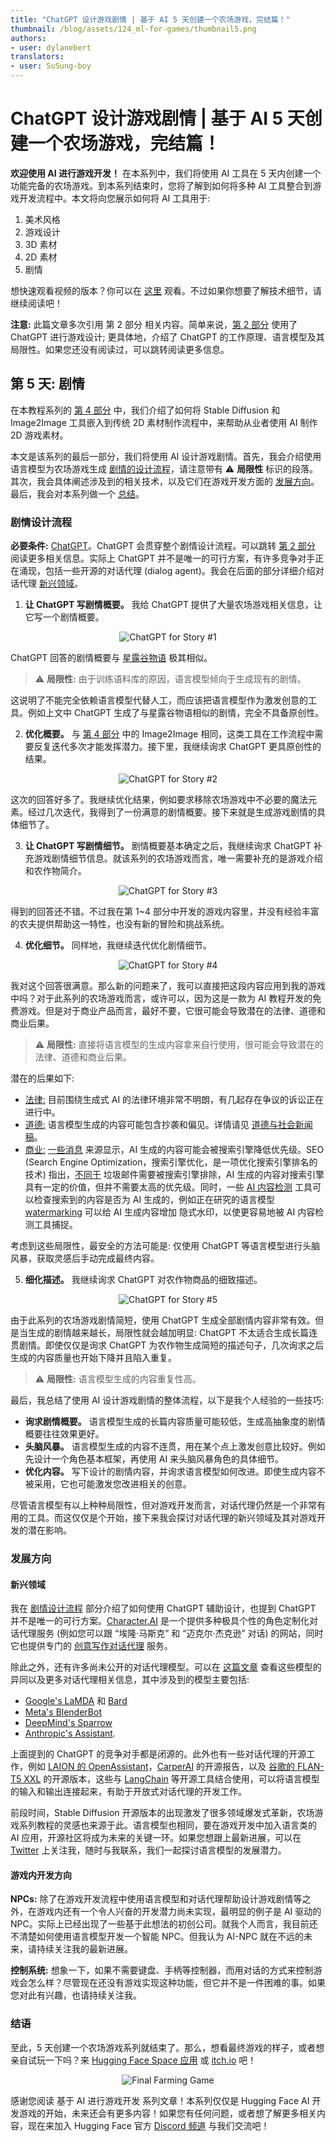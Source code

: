 ```yaml
---
title: "ChatGPT 设计游戏剧情 | 基于 AI 5 天创建一个农场游戏，完结篇！"
thumbnail: /blog/assets/124_ml-for-games/thumbnail5.png
authors:
- user: dylanebert
translators:
- user: SuSung-boy
---
```


# ChatGPT 设计游戏剧情 | 基于 AI 5 天创建一个农场游戏，完结篇！


**欢迎使用 AI 进行游戏开发！** 在本系列中，我们将使用 AI 工具在 5 天内创建一个功能完备的农场游戏。到本系列结束时，您将了解到如何将多种 AI 工具整合到游戏开发流程中。本文将向您展示如何将 AI 工具用于:

1. 美术风格
2. 游戏设计
3. 3D 素材
4. 2D 素材
5. 剧情

想快速观看视频的版本？你可以在 [这里](https://www.tiktok.com/@individualkex/video/7197505390353960235) 观看。不过如果你想要了解技术细节，请继续阅读吧！

**注意:** 此篇文章多次引用 第 2 部分 相关内容。简单来说，[第 2 部分](https://huggingface.co/blog/zh/ml-for-games-2) 使用了 ChatGPT 进行游戏设计; 更具体地，介绍了 ChatGPT 的工作原理、语言模型及其局限性。如果您还没有阅读过，可以跳转阅读更多信息。

## 第 5 天: 剧情

在本教程系列的 [第 4 部分](https://huggingface.co/blog/zh/ml-for-games-4) 中，我们介绍了如何将 Stable Diffusion 和 Image2Image 工具嵌入到传统 2D 素材制作流程中，来帮助从业者使用 AI 制作 2D 游戏素材。

本文是该系列的最后一部分，我们将使用 AI 设计游戏剧情。首先，我会介绍使用语言模型为农场游戏生成 [剧情的设计流程](#剧情设计流程)，请注意带有 ⚠️ **局限性** 标识的段落。其次，我会具体阐述涉及到的相关技术，以及它们在游戏开发方面的 [发展方向](#发展方向)。最后，我会对本系列做一个 [总结](#结语)。


### 剧情设计流程

**必要条件:** [ChatGPT](https://openai.com/blog/chatgpt/)。ChatGPT 会贯穿整个剧情设计流程。可以跳转 [第 2 部分](https://huggingface.co/blog/zh/ml-for-games-2) 阅读更多相关信息。实际上 ChatGPT 并不是唯一的可行方案，有许多竞争对手正在涌现，包括一些开源的对话代理 (dialog agent)。我会在后面的部分详细介绍对话代理 [新兴领域](#新兴领域)。

1. **让 ChatGPT 写剧情概要。** 我给 ChatGPT 提供了大量农场游戏相关信息，让它写一个剧情概要。

<div align="center">
  <img src="https://huggingface.co/datasets/huggingface/documentation-images/resolve/main/blog/124_ml-for-games/chatgpt1.png" alt="ChatGPT for Story #1">
</div>

ChatGPT 回答的剧情概要与 [星露谷物语](https://www.stardewvalley.net/) 极其相似。 

> ⚠️ **局限性:** 由于训练语料库的原因，语言模型倾向于生成现有的剧情。

这说明了不能完全依赖语言模型代替人工，而应该把语言模型作为激发创意的工具。例如上文中 ChatGPT 生成了与星露谷物语相似的剧情，完全不具备原创性。

2. **优化概要。** 与 [第 4 部分](https://huggingface.co/blog/zh/ml-for-games-4) 中的 Image2Image 相同，这类工具在工作流程中需要反复迭代多次才能发挥潜力。接下里，我继续询求 ChatGPT 更具原创性的结果。

<div align="center">
  <img src="https://huggingface.co/datasets/huggingface/documentation-images/resolve/main/blog/124_ml-for-games/chatgpt2.png" alt="ChatGPT for Story #2">
</div>

这次的回答好多了。我继续优化结果，例如要求移除农场游戏中不必要的魔法元素。经过几次迭代，我得到了一份满意的剧情概要。接下来就是生成游戏剧情的具体细节了。

3. **让 ChatGPT 写剧情细节。** 剧情概要基本确定之后，我继续询求 ChatGPT 补充游戏剧情细节信息。就该系列的农场游戏而言，唯一需要补充的是游戏介绍和农作物简介。

<div align="center">
  <img src="https://huggingface.co/datasets/huggingface/documentation-images/resolve/main/blog/124_ml-for-games/chatgpt3.png" alt="ChatGPT for Story #3">
</div>

得到的回答还不错。不过我在第 1~4 部分中开发的游戏内容里，并没有经验丰富的农夫提供帮助这一特性，也没有新的冒险和挑战系统。

4. **优化细节。** 同样地，我继续迭代优化剧情细节。

<div align="center">
  <img src="https://huggingface.co/datasets/huggingface/documentation-images/resolve/main/blog/124_ml-for-games/chatgpt4.png" alt="ChatGPT for Story #4">
</div>

我对这个回答很满意。那么新的问题来了，我可以直接把这段内容应用到我的游戏中吗？对于此系列的农场游戏而言，或许可以，因为这是一款为 AI 教程开发的免费游戏。但是对于商业产品而言，最好不要，它很可能会导致潜在的法律、道德和商业后果。

> ⚠️ **局限性:** 直接将语言模型的生成内容拿来自行使用，很可能会导致潜在的法律、道德和商业后果。

潜在的后果如下:
- <u>法律:</u> 目前围绕生成式 AI 的法律环境非常不明朗，有几起存在争议的诉讼正在进行中。
- <u>道德:</u> 语言模型生成的内容可能包含抄袭和偏见。详情请见 [道德与社会新闻稿](https://huggingface.co/blog/zh/ethics-soc-2)。 
- <u>商业:</u> [一些消息](https://www.searchenginejournal.com/google-says-ai-generated-content-is-against-guidelines/444916/) 来源显示，AI 生成的内容可能会被搜索引擎降低优先级。SEO (Search Engine Optimization，搜索引擎优化，是一项优化搜索引擎排名的技术) 指出，[不同于](https://seo.ai/blog/google-is-not-against-ai-content) 垃圾邮件需要被搜索引擎排除，AI 生成的内容对搜索引擎具有一定的价值，但并不需要太高的优先级。同时，一些 [AI 内容检测](https://writer.com/ai-content-detector/) 工具可以检查搜索到的内容是否为 AI 生成的，例如正在研究的语言模型 [watermarking](https://huggingface.co/papers/2301.10226) 可以给 AI 生成内容增加 隐式水印，以使更容易地被 AI 内容检测工具捕捉。

考虑到这些局限性，最安全的方法可能是: 仅使用 ChatGPT 等语言模型进行头脑风暴，获取灵感后手动完成最终内容。

5. **细化描述。** 我继续询求 ChatGPT 对农作物商品的细致描述。

<div align="center">
  <img src="https://huggingface.co/datasets/huggingface/documentation-images/resolve/main/blog/124_ml-for-games/chatgpt5.png" alt="ChatGPT for Story #5">
</div>

由于此系列的农场游戏剧情简短，使用 ChatGPT 生成全部剧情内容非常有效。但是当生成的剧情越来越长，局限性就会越加明显: ChatGPT 不太适合生成长篇连贯剧情。即使仅仅是询求 ChatGPT 为农作物生成简短的描述句子，几次询求之后生成的内容质量也开始下降并且陷入重复。

> ⚠️ **局限性:** 语言模型生成的内容重复性高。

最后，我总结了使用 AI 设计游戏剧情的整体流程，以下是我个人经验的一些技巧:
- **询求剧情概要。** 语言模型生成的长篇内容质量可能较低，生成高抽象度的剧情概要往往效果更好。
- **头脑风暴。** 语言模型生成的内容不连贯，用在某个点上激发创意比较好。例如先设计一个角色基本框架，再使用 AI 来头脑风暴角色的具体细节。
- **优化内容。** 写下设计的剧情内容，并询求语言模型如何改进。即使生成内容不被采用，它也可能激发您改进相关的创意。

尽管语言模型有以上种种局限性，但对游戏开发而言，对话代理仍然是一个非常有用的工具。而这仅仅是个开始，接下来我会探讨对话代理的新兴领域及其对游戏开发的潜在影响。

### 发展方向

#### 新兴领域

我在 [剧情设计流程](#剧情设计流程) 部分介绍了如何使用 ChatGPT 辅助设计，也提到 ChatGPT 并不是唯一的可行方案。[Character.AI](https://beta.character.ai/) 是一个提供多种极具个性的角色定制化对话代理服务 (例如您可以跟 “埃隆·马斯克” 和  “迈克尔·杰克逊” 对话) 的网站，同时它也提供专门的 [创意写作对话代理](https://beta.character.ai/chat?char=9ZSDyg3OuPbFgDqGwy3RpsXqJblE4S1fKA_oU3yvfTM) 服务。

除此之外，还有许多尚未公开的对话代理模型。可以在 [这篇文章](https://huggingface.co/blog/zh/dialog-agents) 查看这些模型的异同以及更多对话代理相关信息，其中涉及到的模型主要包括:
- [Google's LaMDA](https://huggingface.co/papers/2201.08239) 和 [Bard](https://blog.google/technology/ai/bard-google-ai-search-updates/)
- [Meta's BlenderBot](https://huggingface.co/papers/2208.03188)
- [DeepMind's Sparrow](https://huggingface.co/papers/2209.14375) 
- [Anthropic's Assistant](https://huggingface.co/papers/2204.05862).

上面提到的 ChatGPT 的竞争对手都是闭源的。此外也有一些对话代理的开源工作，例如 [LAION 的 OpenAssistant](https://github.com/LAION-AI/Open-Assistant)，[CarperAI](https://carper.ai) 的开源报告，以及 [谷歌的 FLAN-T5 XXL](https://huggingface.co/google/flan-t5-xxl) 的开源版本，这些与 [LangChain](https://github.com/hwchase17/langchain) 等开源工具结合使用，可以将语言模型的输入和输出连接起来，有助于开放式对话代理的开发工作。

前段时间，Stable Diffusion 开源版本的出现激发了很多领域爆发式革新，农场游戏系列教程的灵感也来源于此。语言模型也相同，要在游戏开发中加入语言类的 AI 应用，开源社区将成为未来的关键一环。如果您想跟上最新进展，可以在 [Twitter](https://twitter.com/dylan_ebert_) 上关注我，随时与我联系，我们一起探讨语言模型的发展潜力。

#### 游戏内开发方向

**NPCs:** 除了在游戏开发流程中使用语言模型和对话代理帮助设计游戏剧情等之外，在游戏内还有一个令人兴奋的开发潜力尚未实现，最明显的例子是 AI 驱动的 NPC。实际上已经出现了一些基于此想法的初创公司。就我个人而言，我目前还不清楚如何使用语言模型开发一个智能 NPC。但我认为 AI-NPC 就在不远的未来，请持续关注我的最新进展。

**控制系统:** 想象一下，如果不需要键盘、手柄等控制器，而用对话的方式来控制游戏会怎么样？尽管现在还没有游戏实现这种功能，但它并不是一件困难的事。如果您对此有兴趣，也请持续关注我。

### 结语

至此，5 天创建一个农场游戏系列就结束了。那么，想看最终游戏的样子，或者想亲自试玩一下吗？来 [Hugging Face Space 应用](https://huggingface.co/spaces/dylanebert/FarmingGame) 或 [itch.io](https://individualkex.itch.io/farming-game) 吧！

<div align="center">
  <img src="https://huggingface.co/datasets/huggingface/documentation-images/resolve/main/blog/124_ml-for-games/game.png" alt="Final Farming Game">
</div>

感谢您阅读 基于 AI 进行游戏开发 系列文章！本系列仅仅是 Hugging Face AI 开发游戏的开始，未来还会有更多内容！如果您有任何问题，或者想了解更多相关内容，现在来加入 Hugging Face 官方 [Discord 频道](https://hf.co/join/discord) 与我们交流吧！
